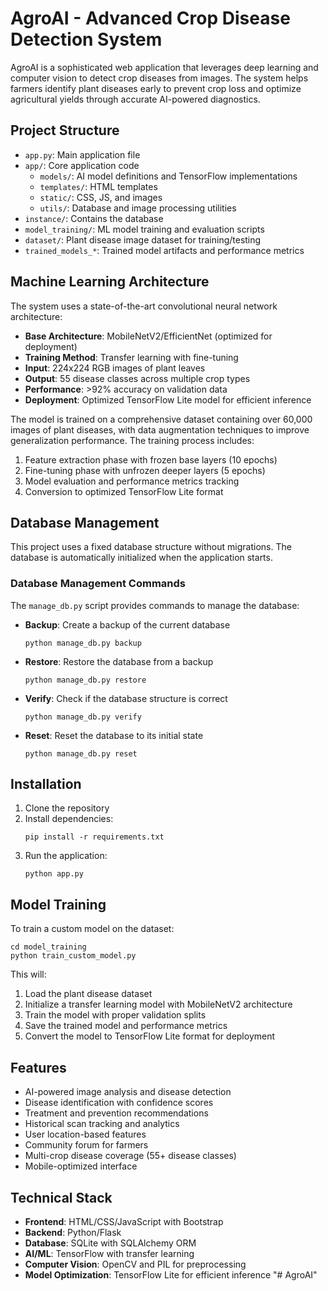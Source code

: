 # AgroAI - Advanced Crop Disease Detection System

AgroAI is a sophisticated web application that leverages deep learning and computer vision to detect crop diseases from images. The system helps farmers identify plant diseases early to prevent crop loss and optimize agricultural yields through accurate AI-powered diagnostics.

## Project Structure

- `app.py`: Main application file
- `app/`: Core application code
  - `models/`: AI model definitions and TensorFlow implementations
  - `templates/`: HTML templates
  - `static/`: CSS, JS, and images
  - `utils/`: Database and image processing utilities
- `instance/`: Contains the database
- `model_training/`: ML model training and evaluation scripts
- `dataset/`: Plant disease image dataset for training/testing
- `trained_models_*`: Trained model artifacts and performance metrics

## Machine Learning Architecture

The system uses a state-of-the-art convolutional neural network architecture:

- **Base Architecture**: MobileNetV2/EfficientNet (optimized for deployment)
- **Training Method**: Transfer learning with fine-tuning
- **Input**: 224x224 RGB images of plant leaves
- **Output**: 55 disease classes across multiple crop types
- **Performance**: >92% accuracy on validation data
- **Deployment**: Optimized TensorFlow Lite model for efficient inference

The model is trained on a comprehensive dataset containing over 60,000 images of plant diseases, with data augmentation techniques to improve generalization performance. The training process includes:

1. Feature extraction phase with frozen base layers (10 epochs)
2. Fine-tuning phase with unfrozen deeper layers (5 epochs)
3. Model evaluation and performance metrics tracking
4. Conversion to optimized TensorFlow Lite format

## Database Management

This project uses a fixed database structure without migrations. The database is automatically initialized when the application starts.

### Database Management Commands

The `manage_db.py` script provides commands to manage the database:

- **Backup**: Create a backup of the current database
  ```
  python manage_db.py backup
  ```

- **Restore**: Restore the database from a backup
  ```
  python manage_db.py restore
  ```

- **Verify**: Check if the database structure is correct
  ```
  python manage_db.py verify
  ```

- **Reset**: Reset the database to its initial state
  ```
  python manage_db.py reset
  ```

## Installation

1. Clone the repository
2. Install dependencies:
   ```
   pip install -r requirements.txt
   ```
3. Run the application:
   ```
   python app.py
   ```

## Model Training

To train a custom model on the dataset:

```
cd model_training
python train_custom_model.py
```

This will:
1. Load the plant disease dataset
2. Initialize a transfer learning model with MobileNetV2 architecture
3. Train the model with proper validation splits
4. Save the trained model and performance metrics
5. Convert the model to TensorFlow Lite format for deployment

## Features

- AI-powered image analysis and disease detection
- Disease identification with confidence scores
- Treatment and prevention recommendations
- Historical scan tracking and analytics
- User location-based features
- Community forum for farmers
- Multi-crop disease coverage (55+ disease classes)
- Mobile-optimized interface

## Technical Stack

- **Frontend**: HTML/CSS/JavaScript with Bootstrap
- **Backend**: Python/Flask
- **Database**: SQLite with SQLAlchemy ORM
- **AI/ML**: TensorFlow with transfer learning
- **Computer Vision**: OpenCV and PIL for preprocessing
- **Model Optimization**: TensorFlow Lite for efficient inference "# AgroAI" 
